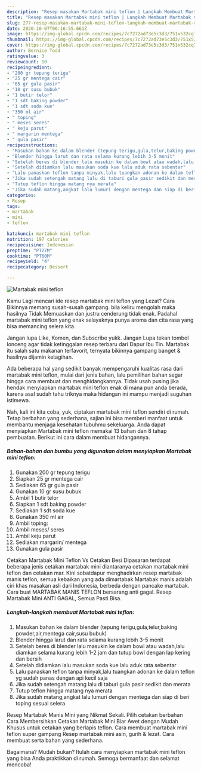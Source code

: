 ```yaml
---
description: "Resep masakan Martabak mini teflon | Langkah Membuat Martabak mini teflon Yang Lezat"
title: "Resep masakan Martabak mini teflon | Langkah Membuat Martabak mini teflon Yang Lezat"
slug: 277-resep-masakan-martabak-mini-teflon-langkah-membuat-martabak-mini-teflon-yang-lezat
date: 2020-10-07T06:16:55.661Z
image: https://img-global.cpcdn.com/recipes/7c7272ad73e5c3d3/751x532cq70/martabak-mini-teflon-foto-resep-utama.jpg
thumbnail: https://img-global.cpcdn.com/recipes/7c7272ad73e5c3d3/751x532cq70/martabak-mini-teflon-foto-resep-utama.jpg
cover: https://img-global.cpcdn.com/recipes/7c7272ad73e5c3d3/751x532cq70/martabak-mini-teflon-foto-resep-utama.jpg
author: Bernice Todd
ratingvalue: 3
reviewcount: 10
recipeingredient:
- "200 gr tepung terigu"
- "25 gr mentega cair"
- "65 gr gula pasir"
- "10 gr susu bubuk"
- "1 butir telor"
- "1 sdt baking powder"
- "1 sdt soda kue"
- "350 ml air"
- " toping"
- " meses seres"
- " keju parut"
- " margarin mentega"
- " gula pasir"
recipeinstructions:
- "Masukan bahan ke dalam blender (tepung terigu,gula,telur,baking powder,air,mentega cair,susu bubuk)"
- "Blender hingga larut dan rata selama kurang lebih 3-5 menit"
- "Setelah beres di blender lalu masukin ke dalam bowl atau wadah,lalu diamkan selama kurang lebih 1-2 jam dan tutup bowl dengan lap kering dan bersih"
- "Setelah didiamkan lalu masukan soda kue lalu aduk rata sebentar"
- "Lalu panaskan teflon tanpa minyak,lalu tuangkan adonan ke dalam teflon yg sudah panas dengan api kecil saja"
- "Jika sudah setengah matang lalu di taburi gula pasir sedikit dan merata"
- "Tutup teflon hingga matang nya merata"
- "Jika sudah matang,angkat lalu lumuri dengan mentega dan siap di beri toping sesuai selera"
categories:
- Resep
tags:
- martabak
- mini
- teflon

katakunci: martabak mini teflon 
nutrition: 197 calories
recipecuisine: Indonesian
preptime: "PT27M"
cooktime: "PT60M"
recipeyield: "4"
recipecategory: Dessert

---
```



![Martabak mini teflon](https://img-global.cpcdn.com/recipes/7c7272ad73e5c3d3/751x532cq70/martabak-mini-teflon-foto-resep-utama.jpg)

Kamu Lagi mencari ide resep martabak mini teflon yang Lezat? Cara Bikinnya memang susah-susah gampang. bila keliru mengolah maka hasilnya Tidak Memuaskan dan justru cenderung tidak enak. Padahal martabak mini teflon yang enak selayaknya punya aroma dan cita rasa yang bisa memancing selera kita.

Jangan lupa Like, Komen, dan Subscribe yukk. Jangan Lupa tekan tombol lonceng agar tidak ketinggalan resep terbaru dari Dapur Ibu Tin. Martabak itu salah satu makanan terfavorit, ternyata bikinnya gampang banget &amp; hasilnya dijamin ketagihan.

Ada beberapa hal yang sedikit banyak mempengaruhi kualitas rasa dari martabak mini teflon, mulai dari jenis bahan, lalu pemilihan bahan segar hingga cara membuat dan menghidangkannya. Tidak usah pusing jika hendak menyiapkan martabak mini teflon enak di mana pun anda berada, karena asal sudah tahu triknya maka hidangan ini mampu menjadi suguhan istimewa.


Nah, kali ini kita coba, yuk, ciptakan martabak mini teflon sendiri di rumah. Tetap berbahan yang sederhana, sajian ini bisa memberi manfaat untuk membantu menjaga kesehatan tubuhmu sekeluarga. Anda dapat menyiapkan Martabak mini teflon memakai 13 bahan dan 8 tahap pembuatan. Berikut ini cara dalam membuat hidangannya.

<!--inarticleads1-->

##### Bahan-bahan dan bumbu yang digunakan dalam menyiapkan Martabak mini teflon:

1. Gunakan 200 gr tepung terigu
1. Siapkan 25 gr mentega cair
1. Sediakan 65 gr gula pasir
1. Gunakan 10 gr susu bubuk
1. Ambil 1 butir telor
1. Siapkan 1 sdt baking powder
1. Sediakan 1 sdt soda kue
1. Gunakan 350 ml air
1. Ambil  toping:
1. Ambil  meses/ seres
1. Ambil  keju parut
1. Sediakan  margarin/ mentega
1. Gunakan  gula pasir


Cetakan Martabak Mini Teflon Vs Cetakan Besi Dipasaran terdapat beberapa jenis cetakan martabak mini diantaranya cetakan martabak mini teflon dan cetakan mar. Kini sobatdapur menghadirkan resep martabak manis teflon, semua kebaikan yang ada dimartabak Martabak manis adalah ciri khas masakan asli dari Indonesia, berbeda dengan pancake martabak. Cara buat MARTABAK MANIS TEFLON bersarang anti gagal. Resep Martabak Mini ANTI GAGAL, Semua Pasti Bisa. 

<!--inarticleads2-->

##### Langkah-langkah membuat Martabak mini teflon:

1. Masukan bahan ke dalam blender (tepung terigu,gula,telur,baking powder,air,mentega cair,susu bubuk)
1. Blender hingga larut dan rata selama kurang lebih 3-5 menit
1. Setelah beres di blender lalu masukin ke dalam bowl atau wadah,lalu diamkan selama kurang lebih 1-2 jam dan tutup bowl dengan lap kering dan bersih
1. Setelah didiamkan lalu masukan soda kue lalu aduk rata sebentar
1. Lalu panaskan teflon tanpa minyak,lalu tuangkan adonan ke dalam teflon yg sudah panas dengan api kecil saja
1. Jika sudah setengah matang lalu di taburi gula pasir sedikit dan merata
1. Tutup teflon hingga matang nya merata
1. Jika sudah matang,angkat lalu lumuri dengan mentega dan siap di beri toping sesuai selera


Resep Martabak Manis Mini yang Nikmat Sekali. Pilih cetakan berbahan Cara Membersihkan Cetakan Martabak Mini Biar Awet dengan Mudah Khusus untuk cetakan yang berlapis teflon. Cara membuat martabak mini teflon super gampang Resep martabak mini asin, gurih &amp; lezat. Cara membuat serta bahan yang sederhana. 

Bagaimana? Mudah bukan? Itulah cara menyiapkan martabak mini teflon yang bisa Anda praktikkan di rumah. Semoga bermanfaat dan selamat mencoba!
